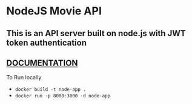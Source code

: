 <h1>NodeJS Movie API</h1>
<h2>This is an API server built on node.js with JWT token authentication</h2>
<h2><a href="https://vishvak365.github.io/NodeJS-MovieAPI/">DOCUMENTATION</a></h2>
<p>To Run locally </p>
<ul>
<li><code>docker build -t node-app .</code>

<li><code>docker run -p 8080:3000 -d node-app</code>
</ul>
